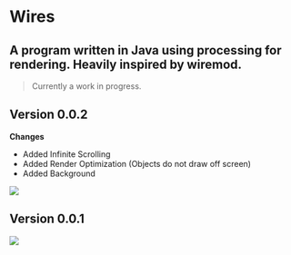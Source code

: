 Wires
=====

A program written in Java using processing for rendering. 
Heavily inspired by wiremod.
---


> Currently a work in progress.


Version 0.0.2
---
 **Changes**
 + Added Infinite Scrolling
 + Added Render Optimization (Objects do not draw off screen)
 + Added Background

<img src="https://i.imgur.com/QHnCiBE.png">

Version 0.0.1
---
<img src="https://i.imgur.com/d1pzaiW.png">
